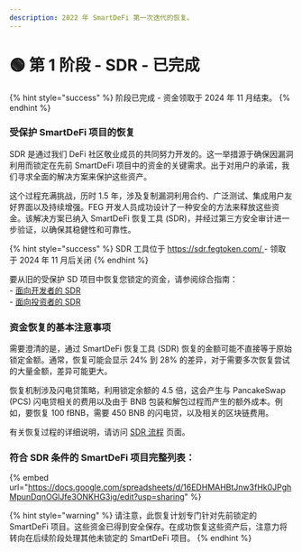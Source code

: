 ```yaml
---
description: 2022 年 SmartDeFi 第一次迭代的恢复。
---
```


# 🟢 第 1 阶段 - SDR - 已完成

{% hint style="success" %}
阶段已完成 - 资金领取于 2024 年 11 月结束。
{% endhint %}

### 受保护 SmartDeFi 项目的恢复

SDR 是通过我们 DeFi 社区敬业成员的共同努力开发的。这一举措源于确保因漏洞利用而锁定在先前 SmartDeFi 项目中的资金的关键需求。出于对用户的承诺，我们寻求全面的解决方案来保护这些资产。

这个过程充满挑战，历时 1.5 年，涉及复制漏洞利用合约、广泛测试、集成用户友好界面以及持续增强。FEG 开发人员成功设计了一种安全的方法来释放这些资金。该解决方案已纳入 SmartDeFi 恢复工具 (SDR)，并经过第三方安全审计进一步验证，以确保其稳健性和可靠性。

{% hint style="success" %}
SDR 工具位于 [https://sdr.fegtoken.com/ ](https://sdr.fegtoken.com/) - 领取于 2024 年 11 月后关闭
{% endhint %}

要从旧的受保护 SD 项目中恢复您锁定的资金，请参阅综合指南：\
\- [面向开发者的 SDR](sdr-for-devs.md)\
\- [面向投资者的 SDR](sdr-for-investors.md)

### 资金恢复的基本注意事项&#x20;

需要澄清的是，通过 SmartDeFi 恢复工具 (SDR) 恢复的金额可能不直接等于原始锁定金额。通常，恢复可能会显示 24% 到 28% 的差异，对于需要多次恢复尝试的大量金额，差异可能更大。

恢复机制涉及闪电贷策略，利用锁定余额的 4.5 倍，这会产生与 PancakeSwap (PCS) 闪电贷相关的费用以及由于 BNB 包装和解包过程而产生的额外成本。例如，要恢复 100 fBNB，需要 450 BNB 的闪电贷，以及相关的区块链费用。

有关恢复过程的详细说明，请访问 [SDR 流程](./) 页面。

### **符合 SDR 条件的 SmartDeFi 项目完整列表：**

{% embed url="https://docs.google.com/spreadsheets/d/16EDHMAHBtJnw3fHk0JPghMpunDqnOGlJfe3ONKHG3ig/edit?usp=sharing" %}

{% hint style="warning" %}
请注意，此恢复计划专门针对先前锁定的 SmartDeFi 项目。这些资金已得到安全保存。在成功恢复这些资产后，注意力将转向在后续阶段处理其他未锁定的 SmartDeFi 项目。
{% endhint %}
